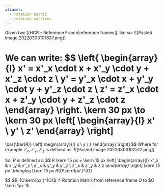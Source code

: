 ```yaml
---
aliases:
  - rotation matrix
  - rotation matrices
---
```

Given two [[HCR - Reference Frame|reference frames]] like so:
![[Pasted image 20220303101837.png]]

We can write:
$$
\left\{
\begin{array}{l}
x'  = x'_x \cdot x + x'_y \cdot y + x'_z \cdot z
\\
y'  = y'_x \cdot x + y'_y \cdot y + y'_z \cdot z
\\
z'  = z'_x \cdot x + z'_y \cdot y + z'_z \cdot z
\end{array}
\right. 
\kern 30 px \to \kern 30 px
\left[
\begin{array}{l}
x'
\\
y'
\\
z'
\end{array}
\right]
= 
\bar{\bar{R}}
\left[
\begin{array}{l}
x
\\
y
\\
z
\end{array}
\right]
$$
Where for example $z'_x, \ z'_y, \ z'_z$ is defined as:
![[Pasted image 20220303102512.png]]

So, $R$ is defined as:
$$
R
\kern 15 px = \kern 15 px
\left[
\begin{array}{l}
x'_x & x'_y & x'_z
\\
y'_x & y'_y & y'_z
\\
z'_x & z'_y & z'_z
\end{array}
\right]
\kern 15 px \triangleq \kern 15 px
R_{O\kern1px'}^{O}

$$
$R_{O\kern1px'}^{O}$ $\triangleq$ Rotation Matrix from reference frame $O$ to $O \kern 1px '$
